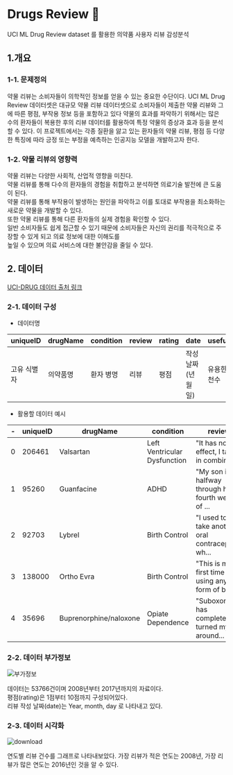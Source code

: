 # Drugs Review 💊
UCI ML Drug Review dataset 를 활용한 의약품 사용자 리뷰 감성분석 

## 1.개요 

### 1-1. 문제정의
약물 리뷰는 소비자들이 의학적인 정보를 얻을 수 있는 중요한 수단이다.
UCI ML Drug Review 데이터셋은 대규모 약물 리뷰 데이터셋으로 소비자들이 제출한 약물 리뷰와 그에 따른 평점, 부작용 정보 등을 포함하고 있다
약물의 효과를 파악하기 위해서는 많은 수의 환자들이 복용한 후의 리뷰 데이터를 활용하여 특정 약물의 증상과 효과 등을 분석할 수 있다.
이 프로젝트에서는 각종 질환을 앓고 있는 환자들의 약물 리뷰, 평점 등 다양한 특징에 따라 긍정 또는 부정을 예측하는 인공지능 모델을 개발하고자 한다.

### 1-2. 약물 리뷰의 영향력 

약물 리뷰는 다양한 사회적, 산업적 영향을 미친다.<br/>
약물 리뷰를 통해 다수의 환자들의 경험을 취합하고 분석하면 의료기술 발전에 큰 도움이 된다.<br/>
약물 리뷰를 통해 부작용이 발생하는 원인을 파악하고 이를 토대로 부작용을 최소화하는 새로운 약물을 개발할 수 있다.<br/>
또한 약물 리뷰를 통해 다른 환자들의 실제 경험을 확인할 수 있다. <br/> 
일반 소비자들도 쉽게 접근할 수 있기 때문에 소비자들은 자신의 권리를 적극적으로 주장할 수 있게 되고 의료 정보에 대한 이해도를 <br/>
높일 수 있으며 의료 서비스에 대한 불안감을 줄일 수 있다.


## 2. 데이터
[UCI-DRUG 데이터 출처 링크](https://www.kaggle.com/datasets/arpikr/uci-drug "UCI-DRUG")


### 2-1. 데이터 구성

- 데이터명 

|uniqueID|drugName|condition|review|rating|date|usefulCount|
|--------|--------|--------|------|------|----|-----------|
|고유 식별자|의약품명|환자 병명|리뷰|평점|작성날짜(년월일)|유용한 리뷰추천수|


- 활용할 데이터 예시 

|-|uniqueID|drugName|condition|review|rating|date|usefulCount|
|-|--------|--------|--------|------|------|----|-----------|
|0|206461|Valsartan|Left Ventricular Dysfunction|"It has no side effect, I take it in combinati...|9|20-May-12|27|
|1|95260|Guanfacine|ADHD|	"My son is halfway through his fourth week of ...|8|27-Apr-10|192|
|2|92703|Lybrel|Birth Control|"I used to take another oral contraceptive, wh...|5|14-Dec-09|17|
|3|138000|Ortho Evra|Birth Control|"This is my first time using any form of birth...|8|3-Nov-15|10|
|4|35696|Buprenorphine/naloxone|Opiate Dependence|"Suboxone has completely turned my life around...|9|27-Nov-16|37|


### 2-2. 데이터 부가정보 

![부가정보](https://user-images.githubusercontent.com/112537146/232723675-458cba09-0021-43e7-9161-078fa9e4417c.PNG)

데이터는 53766건이며 2008년부터 2017년까지의 자료이다.<br/>
평점(rating)은 1점부터 10점까지 구성되어있다.<br/>
리뷰 작성 날짜(date)는 Year, month, day 로 나타내고 있다.


### 2-3. 데이터 시각화

![download](https://user-images.githubusercontent.com/112537146/232725924-ff4b00f3-a64f-48e9-8702-5cc9e6334693.png)

연도별 리뷰 건수를 그래프로 나타내보았다. 가장 리뷰가 적은 연도는 2008년, 가장 리뷰가 많은 연도는 2016년인 것을 알 수 있다.



